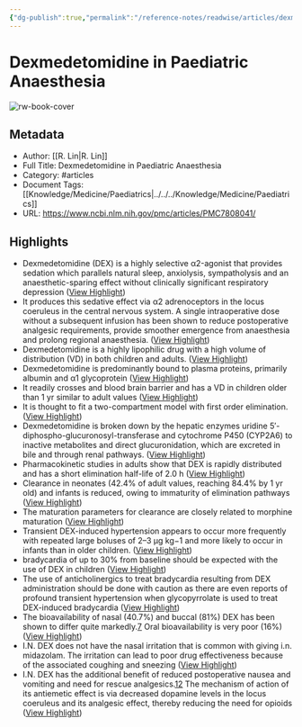 ```yaml
---
{"dg-publish":true,"permalink":"/reference-notes/readwise/articles/dexmedetomidine-in-paediatric-anaesthesia/"}
---
```


# Dexmedetomidine in Paediatric Anaesthesia

![rw-book-cover](https://www.ncbi.nlm.nih.gov/corehtml/pmc/pmcgifs/pmc-graphic-share.png?_=0)

## Metadata
- Author: [[R. Lin\|R. Lin]]
- Full Title: Dexmedetomidine in Paediatric Anaesthesia
- Category: #articles
- Document Tags: [[Knowledge/Medicine/Paediatrics\|../../../Knowledge/Medicine/Paediatrics]] 
- URL: https://www.ncbi.nlm.nih.gov/pmc/articles/PMC7808041/

## Highlights
- Dexmedetomidine (DEX) is a highly selective α2-agonist that provides sedation which parallels natural sleep, anxiolysis, sympatholysis and an anaesthetic-sparing effect without clinically significant respiratory depression ([View Highlight](https://read.readwise.io/read/01gr5haz7qae36w7v8ayj0acx4))
- It produces this sedative effect via α2 adrenoceptors in the locus coeruleus in the central nervous system. A single intraoperative dose without a subsequent infusion has been shown to reduce postoperative analgesic requirements, provide smoother emergence from anaesthesia and prolong regional anaesthesia. ([View Highlight](https://read.readwise.io/read/01gr5hc3m9q43z7mfg45phs7mk))
- Dexmedetomidine is a highly lipophilic drug with a high volume of distribution (VD) in both children and adults. ([View Highlight](https://read.readwise.io/read/01gr5he89zm01z9bgcjj7b4tqv))
- Dexmedetomidine is predominantly bound to plasma proteins, primarily albumin and α1 glycoprotein ([View Highlight](https://read.readwise.io/read/01gr5hfj44w6t8ct00f4gqkbg3))
- It readily crosses and blood brain barrier and has a VD in children older than 1 yr similar to adult values ([View Highlight](https://read.readwise.io/read/01gr5hgb201egx2k37m05nmymk))
- It is thought to fit a two-compartment model with first order elimination. ([View Highlight](https://read.readwise.io/read/01gr5hgfm0nw0d2pd53xbttb0m))
- Dexmedetomidine is broken down by the hepatic enzymes uridine 5′-diphospho-glucuronosyl-transferase and cytochrome P450 (CYP2A6) to inactive metabolites and direct glucuronidation, which are excreted in bile and through renal pathways. ([View Highlight](https://read.readwise.io/read/01gr5hhfnbs4a1m7q40c1rzpjk))
- Pharmacokinetic studies in adults show that DEX is rapidly distributed and has a short elimination half-life of 2.0 h ([View Highlight](https://read.readwise.io/read/01gr5hj6b5v9wb5p4pgb0m5rb9))
- Clearance in neonates (42.4% of adult values, reaching 84.4% by 1 yr old) and infants is reduced, owing to immaturity of elimination pathways ([View Highlight](https://read.readwise.io/read/01gr5hkf2xyg3gpp3kpmb957bd))
- The maturation parameters for clearance are closely related to morphine maturation ([View Highlight](https://read.readwise.io/read/01gr5hmjvsnm9gvgyd9jvr9mm5))
- Transient DEX-induced hypertension appears to occur more frequently with repeated large boluses of 2–3 μg kg−1 and more likely to occur in infants than in older children. ([View Highlight](https://read.readwise.io/read/01gr5hrdzdqr9t7h8t2tbq79qj))
- bradycardia of up to 30% from baseline should be expected with the use of DEX in children ([View Highlight](https://read.readwise.io/read/01gr5htp01khvnf3vp4bcj96dq))
- The use of anticholinergics to treat bradycardia resulting from DEX administration should be done with caution as there are even reports of profound transient hypertension when glycopyrrolate is used to treat DEX-induced bradycardia ([View Highlight](https://read.readwise.io/read/01gr5hv8gzddsvpmb56a7txw0j))
- The bioavailability of nasal (40.7%) and buccal (81%) DEX has been shown to differ quite markedly.[7](https://www.ncbi.nlm.nih.gov/pmc/articles/PMC7808041/#bib7) Oral bioavailability is very poor (16%) ([View Highlight](https://read.readwise.io/read/01gr5hx47bwf75xhdjxdwtdq55))
- I.N. DEX does not have the nasal irritation that is common with giving i.n. midazolam. The irritation can lead to poor drug effectiveness because of the associated coughing and sneezing ([View Highlight](https://read.readwise.io/read/01gr5j2mf9sxbhy1yzz26s8nqw))
- I.N. DEX has the additional benefit of reduced postoperative nausea and vomiting and need for rescue analgesics.[12](https://www.ncbi.nlm.nih.gov/pmc/articles/PMC7808041/#bib12) The mechanism of action of its antiemetic effect is via decreased dopamine levels in the locus coeruleus and its analgesic effect, thereby reducing the need for opioids ([View Highlight](https://read.readwise.io/read/01gr5j3ytn0bp33fvs411289am))
